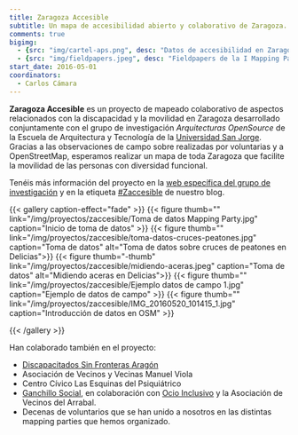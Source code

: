 ```yaml
---
title: Zaragoza Accesible
subtitle: Un mapa de accesibilidad abierto y colaborativo de Zaragoza.
comments: true
bigimg:
  - {src: "img/cartel-aps.png", desc: "Datos de accesibilidad en Zaragoza"}
  - {src: "img/fieldpapers.jpeg", desc: "Fieldpapers de la I Mapping Party (2016)"}
start_date: 2016-05-01
coordinators:
  - Carlos Cámara
---
```


**Zaragoza Accesible** es un proyecto de mapeado colaborativo de aspectos relacionados con la discapacidad y la movilidad en Zaragoza desarrollado conjuntamente con el grupo de investigación *Arquitecturas OpenSource* de la Escuela de Arquitectura y Tecnología de la [Universidad San Jorge](http://usj.es).
Gracias a las observaciones de campo sobre realizadas por voluntarias y a OpenStreetMap, esperamos realizar un mapa de toda Zaragoza que facilite la movilidad de las personas con diversidad funcional.

Tenéis más información del proyecto en la [web específica del grupo de investigación](http://zaccesible.usj.es) y en la etiqueta [#Zaccesible](/tags/zaccesible) de nuestro blog.

{{< gallery caption-effect="fade" >}}
  {{< figure thumb="" link="/img/proyectos/zaccesible/Toma de datos Mapping Party.jpg"  caption="Inicio de toma de datos" >}}
  {{< figure thumb="" link="/img/proyectos/zaccesible/toma-datos-cruces-peatones.jpg"  caption="Toma de datos" alt="Toma de datos sobre cruces de peatones en Delicias">}}
  {{< figure thumb="-thumb" link="/img/proyectos/zaccesible/midiendo-aceras.jpeg"  caption="Toma de datos" alt="Midiendo aceras en Delicias">}}
  {{< figure thumb="" link="/img/proyectos/zaccesible/Ejemplo datos de campo 1.jpg"  caption="Ejemplo de datos de campo" >}}
  {{< figure thumb="" link="/img/proyectos/zaccesible/IMG_20160520_101415_1.jpg"  caption="Introducción de datos en OSM" >}}
  <!-- {{< figure thumb="-thumb" link="/img/triangle.jpg" caption="Triangle" alt="This is a long comment about a triangle" >}} -->
{{< /gallery >}}

Han colaborado también en el proyecto:

* [Discapacitados Sin Fronteras Aragón](http://discapacitadossinfronteras.com/)
* Asociación de Vecinos y Vecinas Manuel Viola
* Centro Cívico Las Esquinas del Psiquiátrico
* [Ganchillo Social](https://elganchillosocial.wordpress.com/), en colaboración con [Ocio Inclusivo](https://ocioinclusivoarrabal.wordpress.com/) y la Asociación de Vecinos del Arrabal.
* Decenas de voluntarios que se han unido a nosotros en las distintas mapping parties que hemos organizado.

<!-- Todo: poner snippet para mostrar título de las últimas entradas del blog con la etiqueta zaccesible -->
